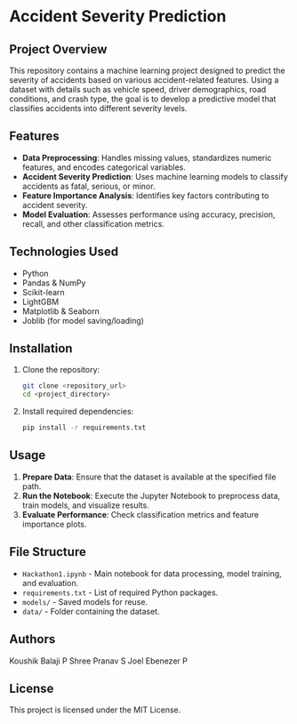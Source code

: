 # Accident Severity Prediction

## Project Overview
This repository contains a machine learning project designed to predict the severity of accidents based on various accident-related features. Using a dataset with details such as vehicle speed, driver demographics, road conditions, and crash type, the goal is to develop a predictive model that classifies accidents into different severity levels.

## Features
- **Data Preprocessing**: Handles missing values, standardizes numeric features, and encodes categorical variables.
- **Accident Severity Prediction**: Uses machine learning models to classify accidents as fatal, serious, or minor.
- **Feature Importance Analysis**: Identifies key factors contributing to accident severity.
- **Model Evaluation**: Assesses performance using accuracy, precision, recall, and other classification metrics.

## Technologies Used
- Python
- Pandas & NumPy
- Scikit-learn
- LightGBM
- Matplotlib & Seaborn
- Joblib (for model saving/loading)

## Installation
1. Clone the repository:
   ```bash
   git clone <repository_url>
   cd <project_directory>
   ```
2. Install required dependencies:
   ```bash
   pip install -r requirements.txt
   ```

## Usage
1. **Prepare Data**: Ensure that the dataset is available at the specified file path.
2. **Run the Notebook**: Execute the Jupyter Notebook to preprocess data, train models, and visualize results.
3. **Evaluate Performance**: Check classification metrics and feature importance plots.

## File Structure
- `Hackathon1.ipynb` - Main notebook for data processing, model training, and evaluation.
- `requirements.txt` - List of required Python packages.
- `models/` - Saved models for reuse.
- `data/` - Folder containing the dataset.

## Authors
 Koushik Balaji P
 Shree Pranav S
 Joel Ebenezer P

## License
This project is licensed under the MIT License.

